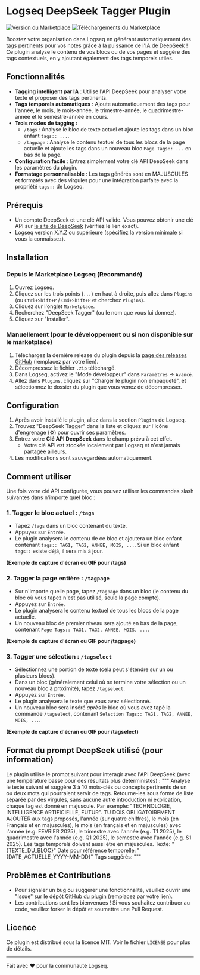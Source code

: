 # Logseq DeepSeek Tagger Plugin

[![Version du Marketplace](https://img.shields.io/logseq-plugin/version/logseq-deepseek-tagger-1-0-0)](https://logseq.github.io/plugins/marketplace/logseq-deepseek-tagger-1-0-0)
[![Téléchargements du Marketplace](https://img.shields.io/logseq-plugin/downloads/VOTRE_PLUGIN_ID_ICI)](https://logseq.github.io/plugins/marketplace/logseq-deepseek-tagger-1-0-0)
<!-- Remplacez VOTRE_PLUGIN_ID_ICI par l'ID réel de votre plugin une fois publié -->

Boostez votre organisation dans Logseq en générant automatiquement des tags pertinents pour vos notes grâce à la puissance de l'IA de DeepSeek ! Ce plugin analyse le contenu de vos blocs ou de vos pages et suggère des tags contextuels, en y ajoutant également des tags temporels utiles.

## Fonctionnalités

*   **Tagging intelligent par IA** : Utilise l'API DeepSeek pour analyser votre texte et proposer des tags pertinents.
*   **Tags temporels automatiques** : Ajoute automatiquement des tags pour l'année, le mois, le mois-année, le trimestre-année, le quadrimestre-année et le semestre-année en cours.
*   **Trois modes de tagging :**
    *   `/tags` : Analyse le bloc de texte actuel et ajoute les tags dans un bloc enfant `tags:: ...`.
    *   `/tagpage` : Analyse le contenu textuel de tous les blocs de la page actuelle et ajoute les tags dans un nouveau bloc `Page Tags:: ...` en bas de la page.
*   **Configuration facile** : Entrez simplement votre clé API DeepSeek dans les paramètres du plugin.
*   **Formatage personnalisable** : Les tags générés sont en MAJUSCULES et formatés avec des virgules pour une intégration parfaite avec la propriété `tags::` de Logseq.

## Prérequis

*   Un compte DeepSeek et une clé API valide. Vous pouvez obtenir une clé API sur [le site de DeepSeek](https://platform.deepseek.com/) (vérifiez le lien exact).
*   Logseq version X.Y.Z ou supérieure (spécifiez la version minimale si vous la connaissez).

## Installation

### Depuis le Marketplace Logseq (Recommandé)

1.  Ouvrez Logseq.
2.  Cliquez sur les trois points (`...`) en haut à droite, puis allez dans `Plugins` (ou `Ctrl+Shift+P` / `Cmd+Shift+P` et cherchez `Plugins`).
3.  Cliquez sur l'onglet `Marketplace`.
4.  Recherchez "DeepSeek Tagger" (ou le nom que vous lui donnez).
5.  Cliquez sur "Installer".

### Manuellement (pour le développement ou si non disponible sur le marketplace)

1.  Téléchargez la dernière release du plugin depuis la [page des releases GitHub](https://github.com/VOTRE_NOM_UTILISATEUR/VOTRE_REPO_PLUGIN/releases) (remplacez par votre lien).
2.  Décompressez le fichier `.zip` téléchargé.
3.  Dans Logseq, activez le "Mode développeur" dans `Paramètres` -> `Avancé`.
4.  Allez dans `Plugins`, cliquez sur "Charger le plugin non empaqueté", et sélectionnez le dossier du plugin que vous venez de décompresser.

## Configuration

1.  Après avoir installé le plugin, allez dans la section `Plugins` de Logseq.
2.  Trouvez "DeepSeek Tagger" dans la liste et cliquez sur l'icône d'engrenage (⚙️) pour ouvrir ses paramètres.
3.  Entrez votre **Clé API DeepSeek** dans le champ prévu à cet effet.
    *   Votre clé API est stockée localement par Logseq et n'est jamais partagée ailleurs.
4.  Les modifications sont sauvegardées automatiquement.

## Comment utiliser

Une fois votre clé API configurée, vous pouvez utiliser les commandes slash suivantes dans n'importe quel bloc :

### 1. Tagger le bloc actuel : `/tags`

*   Tapez `/tags` dans un bloc contenant du texte.
*   Appuyez sur `Entrée`.
*   Le plugin analysera le contenu de ce bloc et ajoutera un bloc enfant contenant `tags:: TAG1, TAG2, ANNEE, MOIS, ...`. Si un bloc enfant `tags::` existe déjà, il sera mis à jour.

**(Exemple de capture d'écran ou GIF pour /tags)**

### 2. Tagger la page entière : `/tagpage`

*   Sur n'importe quelle page, tapez `/tagpage` dans un bloc (le contenu du bloc où vous tapez n'est pas utilisé, seule la page compte).
*   Appuyez sur `Entrée`.
*   Le plugin analysera le contenu textuel de tous les blocs de la page actuelle.
*   Un nouveau bloc de premier niveau sera ajouté en bas de la page, contenant `Page Tags:: TAG1, TAG2, ANNEE, MOIS, ...`.

**(Exemple de capture d'écran ou GIF pour /tagpage)**

### 3. Tagger une sélection : `/tagselect`

*   Sélectionnez une portion de texte (cela peut s'étendre sur un ou plusieurs blocs).
*   Dans un bloc (généralement celui où se termine votre sélection ou un nouveau bloc à proximité), tapez `/tagselect`.
*   Appuyez sur `Entrée`.
*   Le plugin analysera le texte que vous avez sélectionné.
*   Un nouveau bloc sera inséré *après* le bloc où vous avez tapé la commande `/tagselect`, contenant `Selection Tags:: TAG1, TAG2, ANNEE, MOIS, ...`.

**(Exemple de capture d'écran ou GIF pour /tagselect)**

## Format du prompt DeepSeek utilisé (pour information)

Le plugin utilise le prompt suivant pour interagir avec l'API DeepSeek (avec une température basse pour des résultats plus déterministes) :
"""
Analyse le texte suivant et suggère 3 à 10 mots-clés ou concepts pertinents de un ou deux mots qui pourraient servir de tags. Retourne-les sous forme de liste séparée par des virgules, sans aucune autre introduction ni explication, chaque tag est donné en majuscule. Par exemple: "TECHNOLOGIE, INTELLIGENCE ARTIFICIELLE, FUTUR".
TU DOIS OBLIGATOIREMENT AJOUTER aux tags proposés, l'année (sur quatre chiffres), le mois (en Français et en majuscules), le mois (en français et en majuscules) avec l'année (e.g. FEVRIER 2025), le trimestre avec l'année (e.g. T1 2025), le quadrimestre avec l'année (e.g. Q1 2025), le semestre avec l'année (e.g. S1 2025). Les tags temporels doivent aussi être en majuscules.
Texte: "{TEXTE_DU_BLOC}"
Date pour référence temporelle: "{DATE_ACTUELLE_YYYY-MM-DD}"
Tags suggérés:
"""

## Problèmes et Contributions

*   Pour signaler un bug ou suggérer une fonctionnalité, veuillez ouvrir une "Issue" sur le [dépôt GitHub du plugin](https://github.com/VOTRE_NOM_UTILISATEUR/VOTRE_REPO_PLUGIN/issues) (remplacez par votre lien).
*   Les contributions sont les bienvenues ! Si vous souhaitez contribuer au code, veuillez forker le dépôt et soumettre une Pull Request.

## Licence

Ce plugin est distribué sous la licence MIT. Voir le fichier `LICENSE` pour plus de détails.

---

Fait avec ❤️ pour la communauté Logseq.